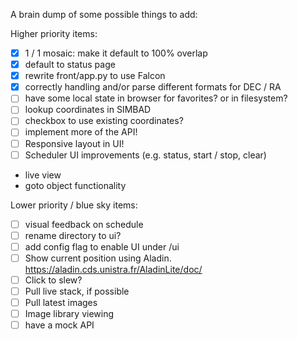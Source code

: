 A brain dump of some possible things to add:

Higher priority items:
- [X] 1 / 1 mosaic: make it default to 100% overlap
- [X] default to status page
- [X] rewrite front/app.py to use Falcon
- [x] correctly handling and/or parse different formats for DEC / RA
- [ ] have some local state in browser for favorites?  or in filesystem?
- [ ] lookup coordinates in SIMBAD
- [ ] checkbox to use existing coordinates?
- [ ] implement more of the API!
- [ ] Responsive layout in UI!
- [ ] Scheduler UI improvements (e.g. status, start / stop, clear)

- live view
- goto object functionality

Lower priority / blue sky items:
- [ ] visual feedback on schedule
- [ ] rename directory to ui?
- [ ] add config flag to enable UI under /ui
- [ ] Show current position using Aladin.  https://aladin.cds.unistra.fr/AladinLite/doc/
- [ ] Click to slew?
- [ ] Pull live stack, if possible
- [ ] Pull latest images
- [ ] Image library viewing
- [ ] have a mock API
